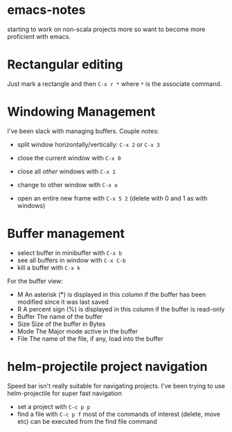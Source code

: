 # emacs-notes
starting to work on non-scala projects more so want to become more proficient with emacs.

# Rectangular editing
Just mark a rectangle and then `C-x r *` where `*` is the associate  command. 

# Windowing Management
I've been slack with managing buffers. Couple notes:
- split window horizontally/vertically: `C-x 2` or `C-x 3`
- close the current window with `C-x 0`
- close all _other_ windows with `C-x 1`
- change to other window with `C-x o`

- open an entire new frame with `C-x 5 2` (delete with 0 and 1 as with windows)

# Buffer management
- select buffer in minibuffer with `C-x b` 
- see all buffers in window with `C-x C-b`
- kill a buffer with `C-x k`

For the buffer view:
- M	An asterisk (*) is displayed in this column if the buffer has been modified since it was last saved
- R	A percent sign (%) is displayed in this column if the buffer is read-only
- Buffer	The name of the buffer
- Size	Size of the buffer in Bytes
- Mode	The Major mode active in the buffer
 - File	The name of the file, if any, load into the buffer

# helm-projectile project navigation
Speed bar isn't really suitable for navigating projects. I've been trying to use helm-projectile for super fast navigation

- set a project with `C-c p p`
- find a file with `C-c p f`
most of the commands of interest (delete, move etc) can be executed from the find file command 
